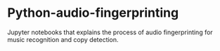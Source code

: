 # Python-audio-fingerprinting
Jupyter notebooks that explains the process of audio fingerprinting for music recognition and copy detection.
